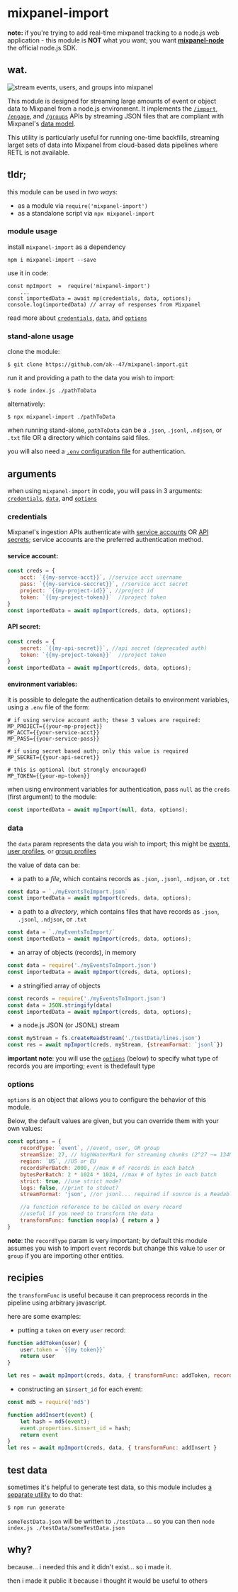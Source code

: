 
  

# mixpanel-import
**note:** if you're trying to add real-time mixpanel tracking to a node.js web application - this module is **NOT** what you want; you want **[mixpanel-node](https://github.com/mixpanel/mixpanel-node)** the official node.js SDK.
    
## wat.

![stream events, users, and groups into mixpanel](https://aktunes.neocities.org/mixpanel-import.gif)

This module is designed for streaming large amounts of event or object data to Mixpanel from a node.js environment. It implements the  [`/import`](https://developer.mixpanel.com/reference/events#import-events),  [`/engage`](https://developer.mixpanel.com/reference/profile-set), and [`/groups`](https://developer.mixpanel.com/reference/group-set-property) APIs by streaming JSON files that are compliant with Mixpanel's [data model](https://developer.mixpanel.com/docs/data-structure-deep-dive).

This utility is particularly useful for running one-time backfills, streaming larget sets of data into Mixpanel from cloud-based data pipelines where RETL is not available.
  

## tldr;

 this module can be used in *two ways*: 
- as a module via `require('mixpanel-import')`
- as a standalone script via `npx mixpanel-import`

### module usage
install `mixpanel-import` as a dependency
```
npm i mixpanel-import --save
```

use it in code:
```
const mpImport  =  require('mixpanel-import') 
	...
const importedData = await mp(credentials, data, options);
console.log(importedData) // array of responses from Mixpanel
```

read more about [`credentials`](#credentials), [`data`](#data), and [`options`](#options) 

### stand-alone usage
clone the module:
```
$ git clone https://github.com/ak--47/mixpanel-import.git
```
run it and providing a path to the data you wish to import:
```
$ node index.js ./pathToData
```

alternatively:
```
$ npx mixpanel-import ./pathToData
```

when running stand-alone, `pathToData` can be a `.json`, `.jsonl`, `.ndjson`, or `.txt` file OR a directory which contains said files.

you will also need a [`.env` configuration file](#environment-variables) for authentication.
 
 ## arguments

when using `mixpanel-import` in code, you will pass in 3 arguments:  [`credentials`](#credentials), [`data`](#data), and [`options`](#options) 

### credentials
Mixpanel's ingestion APIs authenticate with [service accounts](https://developer.mixpanel.com/reference/service-accounts) OR [API secrets](https://developer.mixpanel.com/reference/authentication#service-account); service accounts are the preferred authentication method.

#### service account:
```javascript
const creds = {
	acct: `{{my-servce-acct}}`, //service acct username
	pass: `{{my-service-seccret}}`, //service acct secret
	project: `{{my-project-id}}`, //project id
	token: `{{my-project-token}}`  //project token
}
const importedData = await mpImport(creds, data, options);
```
#### API secret:
```javascript
const creds = {
	secret: `{{my-api-secret}}`, //api secret (deprecated auth)
	token: `{{my-project-token}}`  //project token
}
const importedData = await mpImport(creds, data, options);
```

#### environment variables:
it is possible to delegate the authentication details to environment variables, using a `.env` file of the form:

```
# if using service account auth; these 3 values are required:
MP_PROJECT={{your-mp-project}}
MP_ACCT={{your-service-acct}}
MP_PASS={{your-service-pass}}

# if using secret based auth; only this value is required
MP_SECRET={{your-api-secret}}

# this is optional (but strongly encouraged)
MP_TOKEN={{your-mp-token}}
```

when using environment variables for authentication, pass `null` as the `creds` (first argument) to the module:

```javascript
const importedData = await mpImport(null, data, options);
```

### data
the `data` param represents the data you wish to import; this might be [events](https://developer.mixpanel.com/reference/import-events), [user profiles](https://developer.mixpanel.com/reference/profile-set), or [group profiles](https://developer.mixpanel.com/reference/group-set-property)

the value of data can be:

- a path to a _file_, which contains records as `.json`, `.jsonl`, `.ndjson`, or `.txt`
```javascript
const data = `./myEventsToImport.json`
const importedData = await mpImport(creds, data, options);
```
- a path to a _directory_, which contains files that have records as `.json`, `.jsonl`, `.ndjson`, or `.txt`	
```javascript
const data = `./myEventsToImport/`
const importedData = await mpImport(creds, data, options);
```
 - an array of objects (records), in memory
```javascript
const data = require('./myEventsToImport.json')
const importedData = await mpImport(creds, data, options);
```
 - a stringified array of objects
```javascript
const records = require('./myEventsToImport.json')
const data = JSON.stringify(data)
const importedData = await mpImport(creds, data, options);
```
 - a node.js JSON (or JSONL) stream
```javascript
const myStream = fs.createReadStream('./testData/lines.json')
const res = await mpImport(creds, myStream, {streamFormat: `jsonl`})	
```

**important note**: you will use the  [`options`](#options) (below) to specify what type of records you are importing; `event` is thedefault type

### options
`options` is an object that allows you to configure the behavior of this module. 

Below, the default values are given, but you can override them with your own values:

```javascript
const options = {
	recordType: `event`, //event, user, OR group
	streamSize: 27, // highWaterMark for streaming chunks (2^27 ~= 134MB)
	region: `US`, //US or EU
	recordsPerBatch: 2000, //max # of records in each batch
	bytesPerBatch: 2 * 1024 * 1024, //max # of bytes in each batch
	strict: true, //use strict mode?
	logs: false, //print to stdout?
	streamFormat: 'json', //or jsonl... required if source is a Readable or Transform stream

	//a function reference to be called on every record
	//useful if you need to transform the data
	transformFunc: function noop(a) { return a }
}
```
**note**: the `recordType` param is very important; by default this module assumes you wish to import `event` records but change this value to `user` or `group` if you are importing other entities.

## recipies
the `transformFunc` is useful because it can preprocess records in the pipeline using arbitrary javascript. 

here are some examples:

- putting a `token` on every `user` record:
```javascript
function addToken(user) {
	user.token = `{{my token}}`
	return user
}

let res = await mpImport(creds, data, { transformFunc: addToken, recordType: 'user' })
```
- constructing an `$insert_id` for each event:

```javascript
const md5 = require('md5')

function addInsert(event) {
	let hash = md5(event);
	event.properties.$insert_id = hash;
	return event
}
let res = await mpImport(creds, data, { transformFunc: addInsert }
```

## test data

sometimes it's helpful to generate test data, so this module includes [a separate utility](https://github.com/ak--47/mixpanel-import/blob/main/generateFakeData.js) to do that:

```bash
$ npm run generate
```
`someTestData.json` will be written to `./testData` ... so you can then `node index.js ./testData/someTestData.json`

## why?
because... i needed this and it didn't exist... so i made it.

then i made it public it because i thought it would be useful to others